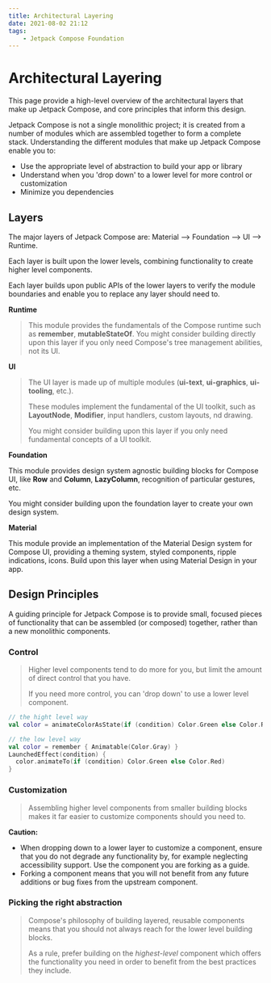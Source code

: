 ```yaml
---
title: Architectural Layering
date: 2021-08-02 21:12
tags:
    - Jetpack Compose Foundation
---
```


# Architectural Layering

This page provide a high-level overview of the architectural layers that make up Jetpack Compose, and core principles that inform this design.

Jetpack Compose is not a single monolithic project; it is created from a number of modules which are assembled together to form a complete stack. Understanding the different modules that make up Jetpack Compose enable you to:

- Use the appropriate level of abstraction to build your app or library
- Understand when you 'drop down' to a lower level for more control or customization
- Minimize you dependencies

## Layers

The major layers of Jetpack Compose are: Material --> Foundation --> UI --> Runtime.

Each layer is built upon the lower levels, combining functionality to create higher level components. 

Each layer builds upon public APIs of the lower layers to verify the module boundaries and enable you to replace any layer should need to.

**Runtime**

> This module provides the fundamentals of the Compose runtime such as **remember**, **mutableStateOf**. You might consider building directly upon this layer if you only need Compose's tree management abilities, not its UI.

**UI**

> The UI layer is made up of multiple modules  (**ui-text**, **ui-graphics**, **ui-tooling**, etc.). 
>
> These modules implement the fundamental of the UI toolkit, such as **LayoutNode**, **Modifier**, input handlers, custom layouts, nd drawing. 
>
> You might consider building upon this layer if you only need fundamental concepts of a UI toolkit.

**Foundation**

This module provides design system agnostic building blocks for Compose UI, like **Row** and **Column**, **LazyColumn**, recognition of particular gestures, etc.

You might consider building upon the foundation layer to create your own design system.

**Material**

This module provide an implementation of the Material Design system for Compose UI, providing a theming system, styled components, ripple indications, icons. Build upon this layer when using Material Design in your app.

## Design Principles

A guiding principle for Jetpack Compose is to provide small, focused pieces of functionality that can be assembled (or composed) together, rather than a new monolithic components.

### Control

> Higher level components tend to do more for you, but limit the amount of direct control that you have.
>
> If you need more control, you can 'drop down' to use a lower level component.

```kotlin
// the hight level way
val color = animateColorAsState(if (condition) Color.Green else Color.Red)

// the low level way
val color = remember { Animatable(Color.Gray) }
LaunchedEffect(condition) {
  color.animateTo(if (condition) Color.Green else Color.Red)
}
```

### Customization

> Assembling higher level components from smaller building blocks makes it far easier to customize components should you need to.

**Caution:**

- When dropping down to a lower layer to customize a component, ensure that you do not degrade any functionality by, for example neglecting accessibility support. Use the component you  are forking as a guide.
- Forking a component means that you will not benefit from any future additions or bug fixes from the upstream component.

### Picking the right abstraction

> Compose's philosophy of building layered, reusable components means that you should not always reach for the lower level building blocks.
>
> As a rule, prefer building on the *highest-level* component which offers the functionality you need in order to benefit from the best practices they include.
